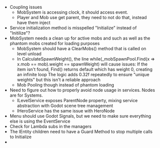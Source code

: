 - Coupling issues
    - MobSystem is accessing clock, it should access event.
    - Player and Mob use get parent, they need to not do that, instead have them inject
- Service initialization method is misspelled "Initialize" instead of "Initilize"?
- MobSystem needs a clean up for active mobs and such as well as the phantom mobs created for loading purposes
    - MobSystem should have a ClearMobs() method that is called on level unload
    - In CalculateSpawnWeight(), the line while(_mobSpawnPool.Find(x => x.mob == mob).weight == spawnWeight) will cause issues:
        If the item isn't found, Find() returns default which has weight 0, creating an infinite loop
        The logic adds 0.32f repeatedly to ensure "unique weights" but this isn't a reliable approach
    - Mob Pooling though instead of phantom loading
- Need to figure out how to properly avoid node usage in services. Nodes are for Systems.
    - ILevelService exposes ParentNode property, mixing service abstraction with Godot scene tree management
    - IHeroService has the same issue with HeroNode
- Menu should use Godot Signals, but we need to make sure everything else is using the EventService
- Check for Lambda subs in the managers
- The IEntity children need to have a Guard Method to stop multiple calls to Initialize
- 